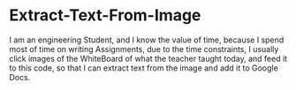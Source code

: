 # Extract-Text-From-Image
I am an engineering Student, and I know the value of time, because I spend most of time on writing Assignments, due to the time constraints, I usually click images of the WhiteBoard of what the teacher taught today, and feed it to this code, so that I can extract text from the image and add it to Google Docs.
